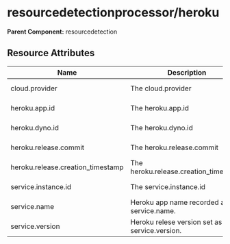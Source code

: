 [comment]: <> (Code generated by mdatagen. DO NOT EDIT.)

# resourcedetectionprocessor/heroku

**Parent Component:** resourcedetection

## Resource Attributes

| Name | Description | Values | Enabled |
| ---- | ----------- | ------ | ------- |
| cloud.provider | The cloud.provider | Any Str | true |
| heroku.app.id | The heroku.app.id | Any Str | true |
| heroku.dyno.id | The heroku.dyno.id | Any Str | true |
| heroku.release.commit | The heroku.release.commit | Any Str | true |
| heroku.release.creation_timestamp | The heroku.release.creation_timestamp | Any Str | true |
| service.instance.id | The service.instance.id | Any Str | true |
| service.name | Heroku app name recorded as service.name. | Any Str | true |
| service.version | Heroku relese version set as service.version. | Any Str | true |
